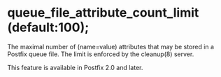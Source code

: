# queue_file_attribute_count_limit (default:100); 


The maximal number of (name=value) attributes that may be stored
in a Postfix queue file. The limit is enforced by the cleanup(8)
server.



This feature is available in Postfix 2.0 and later.



